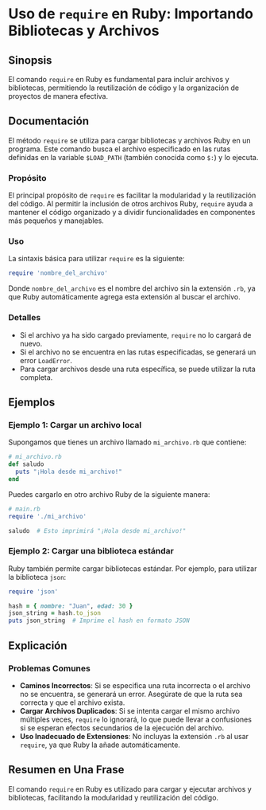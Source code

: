 <!--
Meta Description: # Uso de `require` en Ruby: Importando Bibliotecas y Archivos ## Sinopsis El comando `require` en Ruby es fundamental para incluir archivos y bibliote...
Meta Keywords: require, ruby, archivo, cargar, archivos
-->

# Uso de `require` en Ruby: Importando Bibliotecas y Archivos

## Sinopsis
El comando `require` en Ruby es fundamental para incluir archivos y bibliotecas, permitiendo la reutilización de código y la organización de proyectos de manera efectiva.

## Documentación
El método `require` se utiliza para cargar bibliotecas y archivos Ruby en un programa. Este comando busca el archivo especificado en las rutas definidas en la variable `$LOAD_PATH` (también conocida como `$:`) y lo ejecuta. 

### Propósito
El principal propósito de `require` es facilitar la modularidad y la reutilización del código. Al permitir la inclusión de otros archivos Ruby, `require` ayuda a mantener el código organizado y a dividir funcionalidades en componentes más pequeños y manejables.

### Uso
La sintaxis básica para utilizar `require` es la siguiente:

```ruby
require 'nombre_del_archivo'
```

Donde `nombre_del_archivo` es el nombre del archivo sin la extensión `.rb`, ya que Ruby automáticamente agrega esta extensión al buscar el archivo.

### Detalles
- Si el archivo ya ha sido cargado previamente, `require` no lo cargará de nuevo.
- Si el archivo no se encuentra en las rutas especificadas, se generará un error `LoadError`.
- Para cargar archivos desde una ruta específica, se puede utilizar la ruta completa.

## Ejemplos
### Ejemplo 1: Cargar un archivo local
Supongamos que tienes un archivo llamado `mi_archivo.rb` que contiene:

```ruby
# mi_archivo.rb
def saludo
  puts "¡Hola desde mi_archivo!"
end
```

Puedes cargarlo en otro archivo Ruby de la siguiente manera:

```ruby
# main.rb
require './mi_archivo'

saludo  # Esto imprimirá "¡Hola desde mi_archivo!"
```

### Ejemplo 2: Cargar una biblioteca estándar
Ruby también permite cargar bibliotecas estándar. Por ejemplo, para utilizar la biblioteca `json`:

```ruby
require 'json'

hash = { nombre: "Juan", edad: 30 }
json_string = hash.to_json
puts json_string  # Imprime el hash en formato JSON
```

## Explicación
### Problemas Comunes
- **Caminos Incorrectos**: Si se especifica una ruta incorrecta o el archivo no se encuentra, se generará un error. Asegúrate de que la ruta sea correcta y que el archivo exista.
- **Cargar Archivos Duplicados**: Si se intenta cargar el mismo archivo múltiples veces, `require` lo ignorará, lo que puede llevar a confusiones si se esperan efectos secundarios de la ejecución del archivo.
- **Uso Inadecuado de Extensiones**: No incluyas la extensión `.rb` al usar `require`, ya que Ruby la añade automáticamente.

## Resumen en Una Frase
El comando `require` en Ruby es utilizado para cargar y ejecutar archivos y bibliotecas, facilitando la modularidad y reutilización del código.